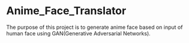 # Anime_Face_Translator
The purpose of this project is to generate anime face based on input of human face using GAN(Generative Adversarial Networks).
